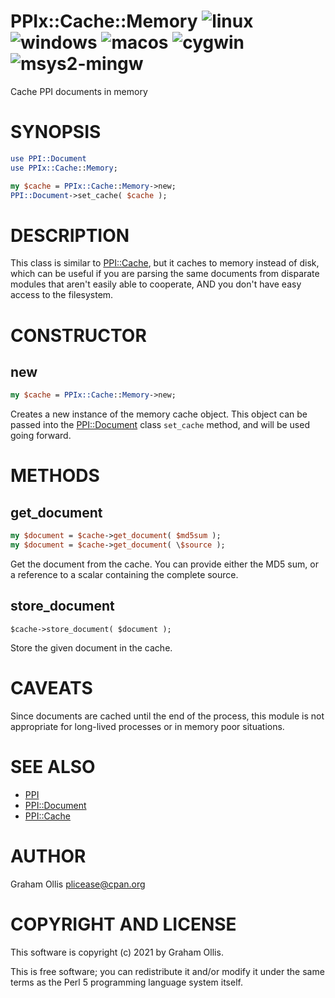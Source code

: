 # PPIx::Cache::Memory ![linux](https://github.com/uperl/PPIx-Cache-Memory/workflows/linux/badge.svg) ![windows](https://github.com/uperl/PPIx-Cache-Memory/workflows/windows/badge.svg) ![macos](https://github.com/uperl/PPIx-Cache-Memory/workflows/macos/badge.svg) ![cygwin](https://github.com/uperl/PPIx-Cache-Memory/workflows/cygwin/badge.svg) ![msys2-mingw](https://github.com/uperl/PPIx-Cache-Memory/workflows/msys2-mingw/badge.svg)

Cache PPI documents in memory

# SYNOPSIS

```perl
use PPI::Document
use PPIx::Cache::Memory;

my $cache = PPIx::Cache::Memory->new;
PPI::Document->set_cache( $cache );
```

# DESCRIPTION

This class is similar to [PPI::Cache](https://metacpan.org/pod/PPI::Cache), but it caches to memory
instead of disk, which can be useful if you are parsing the same
documents from disparate modules that aren't easily able to
cooperate, AND you don't have easy access to the filesystem.

# CONSTRUCTOR

## new

```perl
my $cache = PPIx::Cache::Memory->new;
```

Creates a new instance of the memory cache object.  This object
can be passed into the [PPI::Document](https://metacpan.org/pod/PPI::Document) class `set_cache` method,
and will be used going forward.

# METHODS

## get\_document

```perl
my $document = $cache->get_document( $md5sum );
my $document = $cache->get_document( \$source );
```

Get the document from the cache.  You can provide either the MD5 sum,
or a reference to a scalar containing the complete source.

## store\_document

```
$cache->store_document( $document );
```

Store the given document in the cache.

# CAVEATS

Since documents are cached until the end of the process, this module is not
appropriate for long-lived processes or in memory poor situations.

# SEE ALSO

- [PPI](https://metacpan.org/pod/PPI)
- [PPI::Document](https://metacpan.org/pod/PPI::Document)
- [PPI::Cache](https://metacpan.org/pod/PPI::Cache)

# AUTHOR

Graham Ollis <plicease@cpan.org>

# COPYRIGHT AND LICENSE

This software is copyright (c) 2021 by Graham Ollis.

This is free software; you can redistribute it and/or modify it under
the same terms as the Perl 5 programming language system itself.
